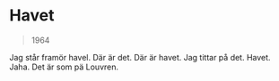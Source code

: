 # Havet
> 1964

Jag står framör havel.
Där är det.
Där är havet.
Jag tittar på det.
Havet. Jaha.
Det är som pä Louvren.
